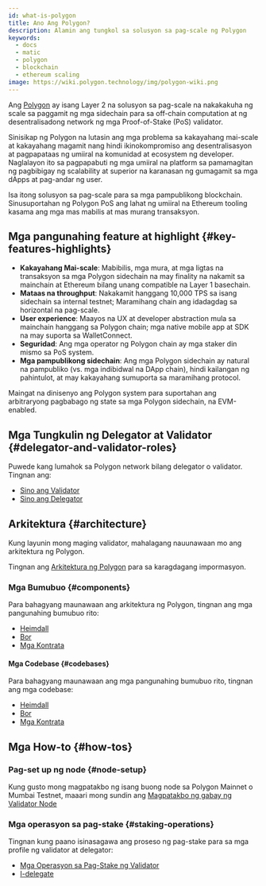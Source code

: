 ```yaml
---
id: what-is-polygon
title: Ano Ang Polygon?
description: Alamin ang tungkol sa solusyon sa pag-scale ng Polygon
keywords:
  - docs
  - matic
  - polygon
  - blockchain
  - ethereum scaling
image: https://wiki.polygon.technology/img/polygon-wiki.png
---
```


Ang [Polygon](https://polygon.technology/) ay isang Layer 2 na solusyon sa pag-scale na nakakakuha ng scale sa paggamit ng mga sidechain para sa off-chain computation at ng desentralisadong network ng mga Proof-of-Stake (PoS) validator.

Sinisikap ng Polygon na lutasin ang mga problema sa kakayahang mai-scale at kakayahang magamit nang hindi ikinokompromiso ang desentralisasyon at pagpapataas ng umiiral na komunidad at ecosystem ng developer. Naglalayon ito sa pagpapabuti ng mga umiiral na platform sa pamamagitan ng pagbibigay ng scalability at superior na karanasan ng gumagamit sa mga dApps at pag-andar ng user.

Isa itong solusyon sa pag-scale para sa mga pampublikong blockchain. Sinusuportahan ng Polygon PoS ang lahat ng umiiral na Ethereum tooling kasama ang mga mas mabilis at mas murang transaksyon.

## Mga pangunahing feature at highlight {#key-features-highlights}

- **Kakayahang Mai-scale**: Mabibilis, mga mura, at mga ligtas na transaksyon sa mga Polygon sidechain na may finality na nakamit sa mainchain at Ethereum bilang unang compatible na Layer 1 basechain.
- **Mataas na throughput**: Nakakamit hanggang 10,000 TPS sa isang sidechain sa internal testnet; Maramihang chain ang idadagdag sa horizontal na pag-scale.
- **User experience**: Maayos na UX at developer abstraction mula sa mainchain hanggang sa Polygon chain; mga native mobile app at SDK na may suporta sa WalletConnect.
- **Seguridad**: Ang mga operator ng Polygon chain ay mga staker din mismo sa PoS system.
- **Mga pampublikong sidechain**: Ang mga Polygon sidechain ay natural na pampubliko (vs. mga indibidwal na DApp chain), hindi kailangan ng pahintulot, at may kakayahang sumuporta sa maramihang protocol.

Maingat na dinisenyo ang Polygon system para suportahan ang arbitraryong pagbabago ng state sa mga Polygon sidechain, na EVM-enabled.

## Mga Tungkulin ng Delegator at Validator {#delegator-and-validator-roles}

Puwede kang lumahok sa Polygon network bilang delegator o validator. Tingnan ang:

* [Sino ang Validator](/docs/maintain/polygon-basics/who-is-validator)
* [Sino ang Delegator](/docs/maintain/polygon-basics/who-is-delegator)

## Arkitektura {#architecture}

Kung layunin mong maging validator, mahalagang nauunawaan mo ang arkitektura ng Polygon.

Tingnan ang [Arkitektura ng Polygon](/docs/maintain/validator/architecture) para sa karagdagang impormasyon.

### Mga Bumubuo {#components}

Para bahagyang maunawaan ang arkitektura ng Polygon, tingnan ang mga pangunahing bumubuo rito:

* [Heimdall](/docs/pos/heimdall/overview)
* [Bor](/docs/pos/bor/overview)
* [Mga Kontrata](/docs/pos/contracts/stakingmanager)

#### Mga Codebase {#codebases}

Para bahagyang maunawaan ang mga pangunahing bumubuo rito, tingnan ang mga codebase:

* [Heimdall](https://github.com/maticnetwork/heimdall)
* [Bor](https://github.com/maticnetwork/bor)
* [Mga Kontrata](https://github.com/maticnetwork/contracts)

## Mga How-to {#how-tos}

### Pag-set up ng node {#node-setup}

Kung gusto mong magpatakbo ng isang buong node sa Polygon Mainnet o Mumbai Testnet, maaari mong sundin ang [Magpatakbo ng gabay ng Validator Node](/maintain/validate/run-validator.md)

### Mga operasyon sa pag-stake {#staking-operations}

Tingnan kung paano isinasagawa ang proseso ng pag-stake para sa mga profile ng validator at delegator:

* [Mga Operasyon sa Pag-Stake ng Validator](docs/maintain/validate/validator-staking-operations)
* [I-delegate](/docs/maintain/delegate/delegate)
